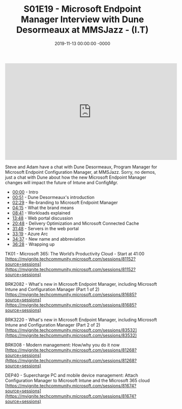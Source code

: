 ﻿---
layout: post
title: "S01E19 - Microsoft Endpoint Manager Interview with Dune Desormeaux at MMSJazz - (I.T)"
date: 2019-11-13 00:00:00 -0000
categories:
---

<iframe loading="lazy" width="560" height="315" src="https://www.youtube.com/embed/W5lOzV77bHI" title="YouTube video player" frameborder="0" allow="accelerometer; autoplay; clipboard-write; encrypted-media; gyroscope; picture-in-picture" allowfullscreen></iframe>

Steve and Adam have a chat with Dune Desormeaux, Program Manager for Microsoft Endpoint Configuration Manager, at MMSJazz. Sorry, no demos, just a chat with Dune about how the new Microsoft Endpoint Manager changes will impact the future of Intune and ConfigMgr.

 * [00:00](https://www.youtube.com/watch?v=W5lOzV77bHI&t=0s) - Intro
 * [00:51](https://www.youtube.com/watch?v=W5lOzV77bHI&t=51s) - Dune Desormeaux's introduction
 * [02:29](https://www.youtube.com/watch?v=W5lOzV77bHI&t=149s) - Re-branding to Microsoft Endpoint Manager
 * [04:15](https://www.youtube.com/watch?v=W5lOzV77bHI&t=255s) - What the brand means
 * [08:41](https://www.youtube.com/watch?v=W5lOzV77bHI&t=521s) - Workloads explained
 * [13:48](https://www.youtube.com/watch?v=W5lOzV77bHI&t=828s) - Web portal discussion
 * [20:48](https://www.youtube.com/watch?v=W5lOzV77bHI&t=1248s) - Delivery Optimization and Microsoft Connected Cache
 * [31:48](https://www.youtube.com/watch?v=W5lOzV77bHI&t=1908s) - Servers in the web portal
 * [33:19](https://www.youtube.com/watch?v=W5lOzV77bHI&t=1999s) - Azure Arc
 * [34:37](https://www.youtube.com/watch?v=W5lOzV77bHI&t=2077s) - New name and abbreviation
 * [36:28](https://www.youtube.com/watch?v=W5lOzV77bHI&t=2188s) - Wrapping up

TK01 - Microsoft 365: The World’s Productivity Cloud - Start at 41:00
[https://myignite.techcommunity.microsoft.com/sessions/81152?source=sessions](https://myignite.techcommunity.microsoft.com/sessions/81152?source=sessions)

BRK2082 - What's new in Microsoft Endpoint Manager, including Microsoft Intune and Configuration Manager (Part 1 of 2)
[https://myignite.techcommunity.microsoft.com/sessions/81685?source=sessions](https://myignite.techcommunity.microsoft.com/sessions/81685?source=sessions)

BRK3220 - What's new in Microsoft Endpoint Manager, including Microsoft Intune and Configuration Manager (Part 2 of 2)
[https://myignite.techcommunity.microsoft.com/sessions/83532](https://myignite.techcommunity.microsoft.com/sessions/83532)

BRK008 - Modern management: How/why you do it now
[https://myignite.techcommunity.microsoft.com/sessions/81268?source=sessions](https://myignite.techcommunity.microsoft.com/sessions/81268?source=sessions)

DEP40 - Supercharge PC and mobile device management: Attach Configuration Manager to Microsoft Intune and the Microsoft 365 cloud
[https://myignite.techcommunity.microsoft.com/sessions/81674?source=sessions](https://myignite.techcommunity.microsoft.com/sessions/81674?source=sessions)

